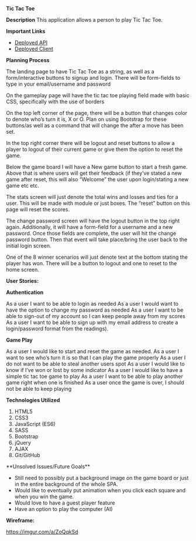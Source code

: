 **Tic Tac Toe**

**Description**
This application allows a person to play Tic Tac Toe.

**Important Links**

- [Deployed API](https://bhmdev.github.io/tictactoe/)
- [Deployed Client](https://github.com/bhmdev/tictactoe)

**Planning Process**

The landing page to have Tic Tac Toe as a string, as well as a form/interactive buttons to signup and login. There will be form-fields to type in your email/username and password

On the gameplay page will have the tic tac toe playing field made with basic CSS, specifically with the use of borders

On the top left corner of the page, there will be a button that changes color to denote who’s turn it is, X or O. Plan on using Bootstrap for these buttons/as well as a command that will change the after a move has been set.

In the top right corner there will be logout and reset buttons to allow a player to logout of their current game or give them the option to reset the game.

Below the game board I will have a New game button to start a fresh game. Above that is where users will get their feedback (if they’ve stated a new game after reset, this will also “Welcome” the user upon login/stating a new game etc etc.

The stats screen will just denote the total wins and losses and ties for a user. This will be made with module or just boxes. The “reset” button on this page will reset the scores.

The change password screen will have the logout button in the top right again. Additionally, it will have a form-field for a username and a new password. Once those fields are complete, the user will hit the change password button. Then that event will take place/bring the user back to the initial login screen.

One of the 8 winner scenarios will just denote text at the bottom stating the player has won. There will be a button to logout and one to reset to the home screen.

**User Stories:**

**Authentication**

As a user I want to be able to login as needed
As a user I would want to have the option to change my password as needed
As a user I want to be able to sign-out of my account so I can keep people away from my scores
As a user I want to be able to sign up with my email address to create a login/password format from the readings).

**Game Play**

As a user I would like to start and reset the game as needed.
As a user I want to see who’s turn it is so that I can play the game properly
As a user I do not want to be able to steal another users spot
As a user I would like to know if I’ve won or lost by some indicator
As a user I would like to have a simple tic tac toe game to play
As a user I want to be able to play another game right when one is finished
As a user once the game is over, I should not be able to keep playing

**Technologies Utilized**

<ol>
<li>HTML5</li>
<li>CSS3</li>
<li>JavaScript (ES6)</li>
<li>SASS</li>
<li>Bootstrap</li>
<li>jQuery</li>
<li>AJAX</li>
<li>Git/GitHub</li>
</ol>
**Unsolved Issues/Future Goals**

- Still need to possibly put a background image on the game board or just in the entire background of the whole SPA.
- Would like to eventually put animation when you click each square and when you win the game.
- Would love to have a guest player feature
- Have an option to play the computer (AI)


**Wireframe:**

https://imgur.com/a/ZoQqkSd
